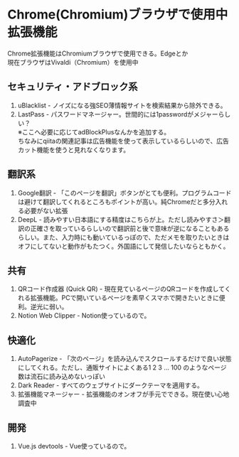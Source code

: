 # Chrome(Chromium)ブラウザで使用中拡張機能

Chrome拡張機能はChromiumブラウザで使用できる。Edgeとか  
現在ブラウザはVivaldi（Chromium）を使用中

## セキュリティ・アドブロック系
1. uBlacklist - ノイズになる強SEO薄情報サイトを検索結果から除外できる。
2. LastPass - パスワードマネージャー。世間的には1passwordがメジャーらしい？  
※ここへ必要に応じてadBlockPlusなんかを追加する。  
ちなみにqiitaの関連記事は広告機能を使って表示しているらしいので、広告カット機能を使うと見れなくなります。

## 翻訳系
1. Google翻訳 - 「このページを翻訳」ボタンがとても便利。プログラムコードは避けて翻訳してくれるところもポイントが高い。純Chromeだと多分入れる必要がない拡張
2. DeepL - 読みやすい日本語にする精度はこちらが上。ただし読みやすさ＞翻訳の正確さを取っているらしいので翻訳前と後で意味が逆になることもあるらしい。また、入力時にも動いているっぽので、ただメモを取りたいときはオフにしてないと動作がもたつく。外国語にして発信したいならともかく。

## 共有
1. QRコード作成器 (Quick QR) - 現在見ているページのQRコードを作成してくれる拡張機能。PCで開いているページを素早くスマホで開きたいときに便利。逆光に弱い。
2. Notion Web Clipper - Notion使っているので。

## 快適化
1. AutoPagerize - 「次のページ」を読み込んでスクロールするだけで良い状態にしてくれる。ただし、通販サイトによくある1 2 3 … 100 のようなページ数は流石に読み込めないっぽい
2. Dark Reader - すべてのウェブサイトにダークテーマを適用する。
3. 拡張機能マネージャー - 拡張機能のオンオフが手元でできる。現在使い心地調査中

## 開発
1. Vue.js devtools - Vue使っているので。